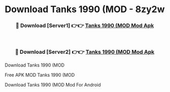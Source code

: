 # Download Tanks 1990 (MOD - 8zy2w



<div align="center">
<h3>🔴 Download [Server1] 👉👉 <a href="https://momento.my/?title=Tanks_1990_(MOD">Tanks 1990 (MOD Mod Apk</a></h3><br>

<h3>🔴 Download [Server2] 👉👉 <a href="https://momento.my/?title=Tanks_1990_(MOD">Tanks 1990 (MOD Mod Apk</a></h3>
</div>



Download Tanks 1990 (MOD 

Free APK MOD Tanks 1990 (MOD 

Download Tanks 1990 (MOD Mod For Android
